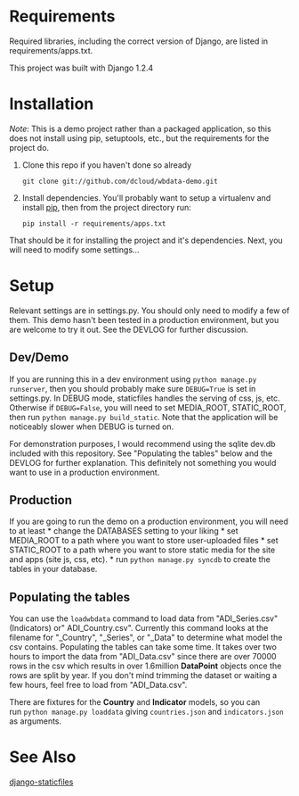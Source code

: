 Requirements
============
Required libraries, including the correct version of Django, are listed in requirements/apps.txt.

This project was built with Django 1.2.4



Installation
============

*Note*: This is a demo project rather than a packaged application, so this does not install using pip, setuptools, etc., but the requirements for the project do.

1.  Clone this repo if you haven't done so already

    `git clone git://github.com/dcloud/wbdata-demo.git`

2. Install dependencies. You'll probably want to setup a virtualenv and install [pip](http://pip.openplans.org/), then from the project directory run:

    `pip install -r requirements/apps.txt`

That should be it for installing the project and it's dependencies. Next, you will need to modify some settings...

Setup
=====

Relevant settings are in settings.py. You should only need to modify a few of them. This demo hasn't been tested in a production environment, but you are welcome to try it out. See the DEVLOG for further discussion.

Dev/Demo
--------
If you are running this in a dev environment using `python manage.py runserver`, then you should probably make sure `DEBUG=True` is set in settings.py. In DEBUG mode, staticfiles handles the serving of css, js, etc. Otherwise if `DEBUG=False`, you will need to set MEDIA\_ROOT, STATIC\_ROOT, then run `python manage.py build_static`. Note that the application will be noticeably slower when DEBUG is turned on.

For demonstration purposes, I would recommend using the sqlite dev.db included with this repository. See "Populating the tables" below and the DEVLOG for further explanation. This definitely not something you would want to use in a production environment.

Production
----------

If you are going to run the demo on a production environment, you will need to at least
    * change the DATABASES setting to your liking
    * set MEDIA_ROOT to a path where you want to store user-uploaded files
    * set STATIC_ROOT to a path where you want to store static media for the site and apps (site js, css, etc).
    * run `python manage.py syncdb` to create the tables in your database.
    
Populating the tables
---------------------

You can use the `loadwbdata` command to load data from "ADI\_Series.csv" (Indicators) or" ADI\_Country.csv". Currently this command looks at the filename for "\_Country", "\_Series", or "\_Data" to determine what model the csv contains. Populating the tables can take some time. It takes over two hours to import the data from "ADI\_Data.csv" since there are over 70000 rows in the csv which results in over 1.6million **DataPoint** objects once the rows are split by year. If you don't mind trimming the dataset or waiting a few hours, feel free to load from "ADI\_Data.csv".

There are fixtures for the **Country** and **Indicator** models, so you can  
run `python manage.py loaddata` giving `countries.json` and `indicators.json` as arguments.


See Also
========

[django-staticfiles](http://django-staticfiles.readthedocs.org/)


